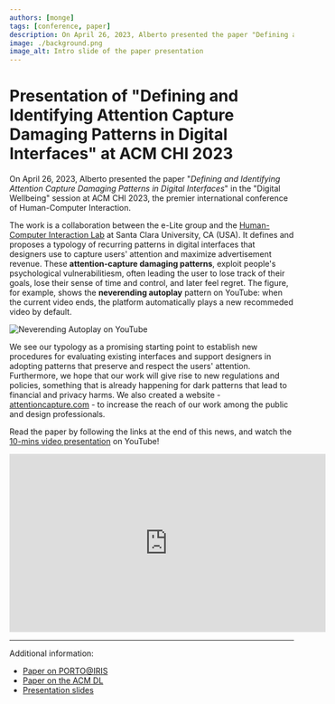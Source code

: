 ```yaml
---
authors: [monge]
tags: [conference, paper]
description: On April 26, 2023, Alberto presented the paper "Defining and Identifying Attention Capture Damaging Patterns in Digital Interfaces" at ACM CHI 2023, the premier international conference of Human-Computer Interaction. 
image: ./background.png
image_alt: Intro slide of the paper presentation
---
```


# Presentation of "Defining and Identifying Attention Capture Damaging Patterns in Digital Interfaces" at ACM CHI 2023

On April 26, 2023, Alberto presented the paper "_Defining and Identifying Attention Capture Damaging Patterns in Digital Interfaces_" in the "Digital Wellbeing" session at ACM CHI 2023, the premier international conference of Human-Computer Interaction. 

The work is a collaboration between the e-Lite group and the [Human-Computer Interaction Lab](https://kailukoff.com) at Santa Clara University, CA (USA). It defines and proposes a typology of recurring patterns in digital interfaces that designers use to capture users' attention and maximize advertisement revenue. These **attention-capture damaging patterns**, exploit people's psychological vulnerabilitiesm, often leading the user to lose track of their goals, lose their sense of time and control, and later feel regret. The figure, for example, shows the **neverending autoplay** pattern on YouTube: when the current video ends, the platform automatically plays a new recommeded video by default.

![Neverending Autoplay on YouTube](autoplay.png)

We see our typology as a promising starting point to establish new procedures for evaluating existing interfaces and support designers in adopting patterns that preserve and respect the users' attention. Furthermore, we hope that our work will give rise to new regulations and policies, something that is already happening for dark patterns that lead to financial and privacy harms. We also created a website - [attentioncapture.com](http://attentioncapture.com) - to increase the reach of our work among the public and design professionals.

Read the paper by following the links at the end of this news, and watch the [10-mins video presentation](https://youtu.be/Bw9m8j3_jJ0) on YouTube!

<iframe width="560" height="315" src="https://www.youtube-nocookie.com/embed/Bw9m8j3_jJ0" title="YouTube video player" frameBorder="0" allow="accelerometer; autoplay; clipboard-write; encrypted-media; gyroscope; picture-in-picture; web-share" allowFullScreen></iframe>

---

Additional information:

* [Paper on PORTO@IRIS](https://hdl.handle.net/11583/2974641)
* [Paper on the ACM DL](https://doi.org/10.1145/3544548.3580729)
* [Presentation slides](./acdps.pdf)


